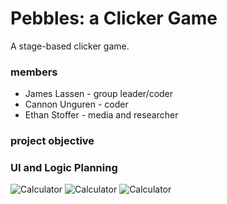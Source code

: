 # Pebbles: a Clicker Game
A stage-based clicker game.

### members
* James Lassen - group leader/coder
* Cannon Unguren - coder
* Ethan Stoffer - media and researcher

### project objective

### UI and Logic Planning
![Calculator]()
![Calculator]()
![Calculator]()

